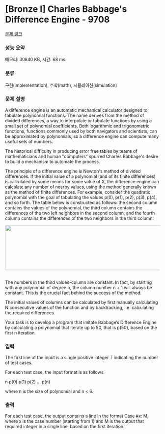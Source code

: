 # [Bronze I] Charles Babbage's Difference Engine - 9708 

[문제 링크](https://www.acmicpc.net/problem/9708) 

### 성능 요약

메모리: 30840 KB, 시간: 68 ms

### 분류

구현(implementation), 수학(math), 시뮬레이션(simulation)

### 문제 설명

<p>A difference engine is an automatic mechanical calculator designed to tabulate polynomial functions. The name derives from the method of divided differences, a way to interpolate or tabulate functions by using a small set of polynomial coefficients. Both logarithmic and trigonometric functions, functions commonly used by both navigators and scientists, can be approximated by polynomials, so a difference engine can compute many useful sets of numbers.</p>

<p>The historical difficulty in producing error free tables by teams of mathematicians and human "computers" spurred Charles Babbage's desire to build a mechanism to automate the process.</p>

<p>The principle of a difference engine is Newton's method of divided differences. If the initial value of a polynomial (and of its finite differences) is calculated by some means for some value of X, the difference engine can calculate any number of nearby values, using the method generally known as the method of finite differences. For example, consider the quadratic polynomial with the goal of tabulating the values p(0), p(1), p(2), p(3), p(4), and so forth. The table below is constructed as follows: the second column contains the values of the polynomial, the third column contains the differences of the two left neighbors in the second column, and the fourth column contains the differences of the two neighbors in the third column:</p>

<p><img alt="" src="" style="height:146px; width:600px"></p>

<p><br>
The numbers in the third values-column are constant. In fact, by starting with any polynomial of degree n, the column number n + 1 will always be constant. This is the crucial fact behind the success of the method.</p>

<p>The initial values of columns can be calculated by first manually calculating N consecutive values of the function and by backtracking, i.e. calculating the required differences.</p>

<p>Your task is to develop a program that imitate Babbage’s Difference Engine by calculating a polynomial that iterate up to 50, that is p(50), based on the first n iteration.</p>

### 입력 

 <p>The first line of the input is a single positive integer T indicating the number of test cases. </p>

<p>For each test case, the input format is as follows:</p>

<p>n p(0) p(1) p(2) ... p(n)</p>

<p>where n is the size of polynomial and n < 6.</p>

### 출력 

 <p>For each test case, the output contains a line in the format Case #x: M, where x is the case number (starting from 1) and M is the output that required integer in a single line, based on the first iteration.</p>


